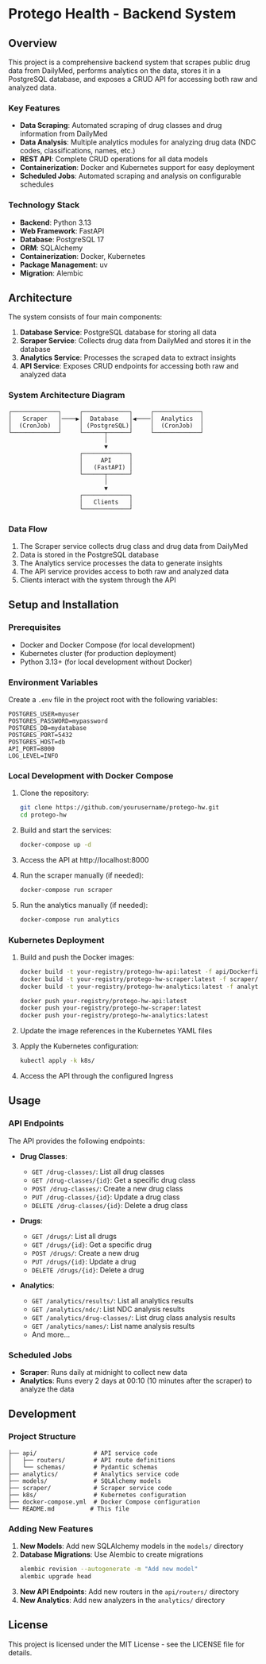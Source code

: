 # Protego Health - Backend System

## Overview

This project is a comprehensive backend system that scrapes public drug data from DailyMed, performs analytics on the data, stores it in a PostgreSQL database, and exposes a CRUD API for accessing both raw and analyzed data.

### Key Features

- **Data Scraping**: Automated scraping of drug classes and drug information from DailyMed
- **Data Analysis**: Multiple analytics modules for analyzing drug data (NDC codes, classifications, names, etc.)
- **REST API**: Complete CRUD operations for all data models
- **Containerization**: Docker and Kubernetes support for easy deployment
- **Scheduled Jobs**: Automated scraping and analysis on configurable schedules

### Technology Stack

- **Backend**: Python 3.13
- **Web Framework**: FastAPI
- **Database**: PostgreSQL 17
- **ORM**: SQLAlchemy
- **Containerization**: Docker, Kubernetes
- **Package Management**: uv
- **Migration**: Alembic

## Architecture

The system consists of four main components:

1. **Database Service**: PostgreSQL database for storing all data
2. **Scraper Service**: Collects drug data from DailyMed and stores it in the database
3. **Analytics Service**: Processes the scraped data to extract insights
4. **API Service**: Exposes CRUD endpoints for accessing both raw and analyzed data

### System Architecture Diagram

```
┌─────────────┐     ┌─────────────┐     ┌─────────────┐
│   Scraper   │────▶│  Database   │◀────│  Analytics  │
│  (CronJob)  │     │ (PostgreSQL)│     │  (CronJob)  │
└─────────────┘     └──────┬──────┘     └─────────────┘
                           │
                           ▼
                    ┌─────────────┐
                    │     API     │
                    │   (FastAPI) │
                    └──────┬──────┘
                           │
                           ▼
                    ┌─────────────┐
                    │   Clients   │
                    └─────────────┘
```

### Data Flow

1. The Scraper service collects drug class and drug data from DailyMed
2. Data is stored in the PostgreSQL database
3. The Analytics service processes the data to generate insights
4. The API service provides access to both raw and analyzed data
5. Clients interact with the system through the API

## Setup and Installation

### Prerequisites

- Docker and Docker Compose (for local development)
- Kubernetes cluster (for production deployment)
- Python 3.13+ (for local development without Docker)

### Environment Variables

Create a `.env` file in the project root with the following variables:

```
POSTGRES_USER=myuser
POSTGRES_PASSWORD=mypassword
POSTGRES_DB=mydatabase
POSTGRES_PORT=5432
POSTGRES_HOST=db
API_PORT=8000
LOG_LEVEL=INFO
```

### Local Development with Docker Compose

1. Clone the repository:
   ```bash
   git clone https://github.com/yourusername/protego-hw.git
   cd protego-hw
   ```

2. Build and start the services:
   ```bash
   docker-compose up -d
   ```

3. Access the API at http://localhost:8000

4. Run the scraper manually (if needed):
   ```bash
   docker-compose run scraper
   ```

5. Run the analytics manually (if needed):
   ```bash
   docker-compose run analytics
   ```

### Kubernetes Deployment

1. Build and push the Docker images:
   ```bash
   docker build -t your-registry/protego-hw-api:latest -f api/Dockerfile .
   docker build -t your-registry/protego-hw-scraper:latest -f scraper/Dockerfile .
   docker build -t your-registry/protego-hw-analytics:latest -f analytics/Dockerfile .

   docker push your-registry/protego-hw-api:latest
   docker push your-registry/protego-hw-scraper:latest
   docker push your-registry/protego-hw-analytics:latest
   ```

2. Update the image references in the Kubernetes YAML files

3. Apply the Kubernetes configuration:
   ```bash
   kubectl apply -k k8s/
   ```

4. Access the API through the configured Ingress

## Usage

### API Endpoints

The API provides the following endpoints:

- **Drug Classes**:
  - `GET /drug-classes/`: List all drug classes
  - `GET /drug-classes/{id}`: Get a specific drug class
  - `POST /drug-classes/`: Create a new drug class
  - `PUT /drug-classes/{id}`: Update a drug class
  - `DELETE /drug-classes/{id}`: Delete a drug class

- **Drugs**:
  - `GET /drugs/`: List all drugs
  - `GET /drugs/{id}`: Get a specific drug
  - `POST /drugs/`: Create a new drug
  - `PUT /drugs/{id}`: Update a drug
  - `DELETE /drugs/{id}`: Delete a drug

- **Analytics**:
  - `GET /analytics/results/`: List all analytics results
  - `GET /analytics/ndc/`: List NDC analysis results
  - `GET /analytics/drug-classes/`: List drug class analysis results
  - `GET /analytics/names/`: List name analysis results
  - And more...

### Scheduled Jobs

- **Scraper**: Runs daily at midnight to collect new data
- **Analytics**: Runs every 2 days at 00:10 (10 minutes after the scraper) to analyze the data

## Development

### Project Structure

```
├── api/                # API service code
│   ├── routers/        # API route definitions
│   └── schemas/        # Pydantic schemas
├── analytics/          # Analytics service code
├── models/             # SQLAlchemy models
├── scraper/            # Scraper service code
├── k8s/                # Kubernetes configuration
├── docker-compose.yml  # Docker Compose configuration
└── README.md          # This file
```

### Adding New Features

1. **New Models**: Add new SQLAlchemy models in the `models/` directory
2. **Database Migrations**: Use Alembic to create migrations
   ```bash
   alembic revision --autogenerate -m "Add new model"
   alembic upgrade head
   ```
3. **New API Endpoints**: Add new routers in the `api/routers/` directory
4. **New Analytics**: Add new analyzers in the `analytics/` directory

## License

This project is licensed under the MIT License - see the LICENSE file for details.
